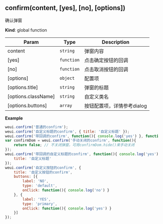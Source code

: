 <a name="confirm"></a>

## confirm(content, [yes], [no], [options])
确认弹窗

**Kind**: global function  

| Param | Type | Description |
| --- | --- | --- |
| content | <code>string</code> | 弹窗内容 |
| [yes] | <code>function</code> | 点击确定按钮的回调 |
| [no] | <code>function</code> | 点击取消按钮的回调 |
| [options] | <code>object</code> | 配置项 |
| [options.title] | <code>string</code> | 弹窗的标题 |
| [options.className] | <code>string</code> | 自定义类名 |
| [options.buttons] | <code>array</code> | 按钮配置项，详情参考dialog |

**Example**  
```js
weui.confirm('普通的confirm');weui.confirm('自定义标题的confirm', { title: '自定义标题' });weui.confirm('带回调的confirm', function(){ console.log('yes') }, function(){ console.log('no') });var confirmDom = weui.confirm('手动关闭的confirm', function(){    return false; // 不关闭弹窗，可用confirmDom.hide()来手动关闭});weui.confirm('带回调的自定义标题的confirm', function(){ console.log('yes') }, function(){ console.log('no') }, {    title: '自定义标题'});weui.confirm('自定义按钮的confirm', {    title: '自定义按钮的confirm',    buttons: [{        label: 'NO',        type: 'default',        onClick: function(){ console.log('no') }    }, {        label: 'YES',        type: 'primary',        onClick: function(){ console.log('yes') }    }]});
```
